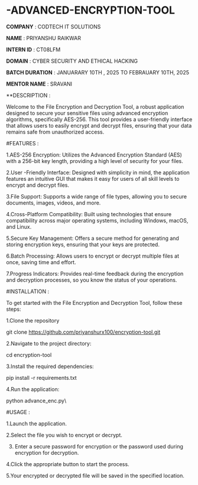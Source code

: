 # -ADVANCED-ENCRYPTION-TOOL


**COMPANY** : CODTECH IT SOLUTIONS

**NAME** : PRIYANSHU RAIKWAR

**INTERN ID** : CT08LFM

**DOMAIN** : CYBER SECURITY AND ETHICAL HACKING

**BATCH DURATION** : JANUARARY 10TH , 2025 TO FEBRAUARY 10TH, 2025

**MENTOR NAME** : SRAVANI

**DESCRIPTION : 

Welcome to the File Encryption and Decryption Tool, a robust application designed to secure your sensitive files using advanced encryption algorithms, specifically AES-256. This tool provides a user-friendly interface that allows users to easily encrypt and decrypt files, ensuring that your data remains safe from unauthorized access.

#FEATURES : 

1.AES-256 Encryption: Utilizes the Advanced Encryption Standard (AES) with a 256-bit key length, providing a high level of security for your files.

2.User -Friendly Interface: Designed with simplicity in mind, the application features an intuitive GUI that makes it easy for users of all skill levels to encrypt and decrypt files.

3.File Support: Supports a wide range of file types, allowing you to secure documents, images, videos, and more.

4.Cross-Platform Compatibility: Built using technologies that ensure compatibility across major operating systems, including Windows, macOS, and Linux.

5.Secure Key Management: Offers a secure method for generating and storing encryption keys, ensuring that your keys are protected.

6.Batch Processing: Allows users to encrypt or decrypt multiple files at once, saving time and effort.

7.Progress Indicators: Provides real-time feedback during the encryption and decryption processes, so you know the status of your operations.

#INSTALLATION : 

To get started with the File Encryption and Decryption Tool, follow these steps:

1.Clone the repository

git clone https://github.com/priyanshurx100/encryption-tool.git

2.Navigate to the project directory:

cd encryption-tool

3.Install the required dependencies:

pip install -r requirements.txt

4.Run the application:

python advance_enc.py\


#USAGE : 

1.Launch the application.

2.Select the file you wish to encrypt or decrypt.

3. Enter a secure password for encryption or the password used during encryption for decryption.
   
4.Click the appropriate button to start the process.

5.Your encrypted or decrypted file will be saved in the specified location.
